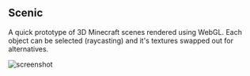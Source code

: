 ## Scenic

A quick prototype of 3D Minecraft scenes rendered using WebGL. Each object can be selected (raycasting) and it's textures swapped out for alternatives.

![screenshot]

[screenshot]: https://i.imgur.com/IkVm2In.png "Selected Wood Plank"
